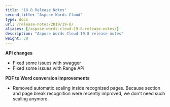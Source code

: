 ```yaml
---
title: "19.8 Release Notes"
second_title: "Aspose Words Cloud"
type: docs
url: /release-notes/2019/19-8/
aliases: [/aspose-words-cloud-19-8-release-notes/]
description: "Aspose Words Cloud 19.8 release notes"
weight: 30
---
```


**API changes**

- Fixed some issues with swagger
- Fixed some issues with Range API

**PDF to Word conversion improvements**

- Removed automatic scaling inside recognized pages. Because section and page break recognition were recently improved, we don't need such scaling anymore.
